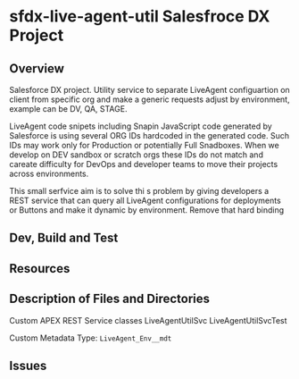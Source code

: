 # sfdx-live-agent-util Salesfroce DX Project

## Overview
Salesforce DX project. Utility service to separate LiveAgent configuartion on client from specific org and make a generic requests adjust by environment, example can be DV, QA, STAGE.

LiveAgent code snipets including Snapin JavaScript code generated by Salesforce is using several ORG IDs hardcoded in the generated code. Such IDs may work only for Production or potentially Full Snadboxes. When we develop on DEV sandbox or scratch orgs these IDs do not match and careate difficulty for DevOps and developer teams to move their projects across environments.

This small serfvice aim is to solve thi s problem by giving developers a REST service that can query all LiveAgent configurations for deployments or Buttons and make it dynamic by environment. Remove that hard binding


## Dev, Build and Test


## Resources

## Description of Files and Directories
Custom APEX REST Service classes
LiveAgentUtilSvc
LiveAgentUtilSvcTest

Custom Metadata Type: `LiveAgent_Env__mdt`

## Issues


